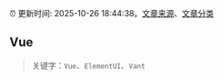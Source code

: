 :alarm_clock: 更新时间: 2025-10-26 18:44:38。[文章来源](/README.md)、[文章分类](/TAGS.md)

## Vue


> 关键字：`Vue`、`ElementUI`、`Vant`



